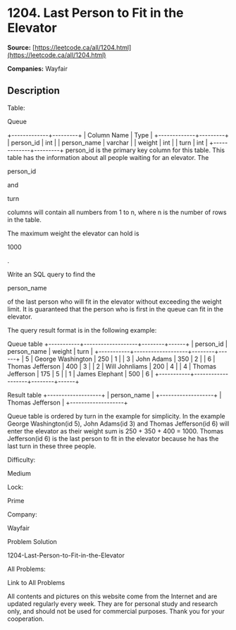 # 1204. Last Person to Fit in the Elevator

**Source:** [https://leetcode.ca/all/1204.html](https://leetcode.ca/all/1204.html)

**Companies:** Wayfair

## Description

Table:

Queue

+-------------+---------+
| Column Name | Type    |
+-------------+---------+
| person_id   | int     |
| person_name | varchar |
| weight      | int     |
| turn        | int     |
+-------------+---------+
person_id is the primary key column for this table.
This table has the information about all people waiting for an elevator.
The

person_id

and

turn

columns will contain all numbers from 1 to n, where n is the number of rows in the table.

The maximum weight the elevator can hold is

1000

.

Write an SQL query to find the

person_name

of the last person who will fit
        in the elevator without exceeding the weight limit. It is guaranteed that the person who is first
        in the queue can fit in the elevator.

The query result format is in the following example:

Queue table
+-----------+-------------------+--------+------+
| person_id | person_name       | weight | turn |
+-----------+-------------------+--------+------+
| 5         | George Washington | 250    | 1    |
| 3         | John Adams        | 350    | 2    |
| 6         | Thomas Jefferson  | 400    | 3    |
| 2         | Will Johnliams    | 200    | 4    |
| 4         | Thomas Jefferson  | 175    | 5    |
| 1         | James Elephant    | 500    | 6    |
+-----------+-------------------+--------+------+

Result table
+-------------------+
| person_name       |
+-------------------+
| Thomas Jefferson  |
+-------------------+

Queue table is ordered by turn in the example for simplicity.
In the example George Washington(id 5), John Adams(id 3) and Thomas Jefferson(id 6) will enter the elevator as their weight sum is 250 + 350 + 400 = 1000.
Thomas Jefferson(id 6) is the last person to fit in the elevator because he has the last turn in these three people.

Difficulty:

Medium

Lock:

Prime

Company:

Wayfair

Problem Solution

1204-Last-Person-to-Fit-in-the-Elevator

All Problems:

Link to All Problems

All contents and pictures on this website come from the Internet and are updated regularly every week. They are for personal study and research only, and should not be used for commercial purposes. Thank you for your cooperation.

